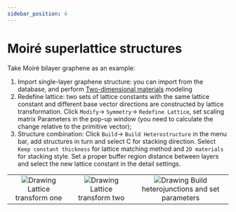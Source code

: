 ```yaml
---
sidebar_position: 4
---
```


# Moiré superlattice structures

Take Moiré bilayer graphene as an example:

1. Import single-layer graphene structure: you can import from the database, and perform [Two-dimensional materials](./qstudio_example_2d) modeling
2. Redefine lattice: two sets of lattice constants with the same lattice constant and different base vector directions are constructed by lattice transformation. Click `Modify`→ `Symmetry`→ `Redefine Lattice`, set scaling matrix Parameters in the pop-up window (you need to calculate the change relative to the primitive vector);
3. Structure combination: Click `Build`→ `Build Heterostructure` in the menu bar, add structures in turn and select C for stacking direction. Select `Keep constant thickness` for lattice matching method and `2D materials` for stacking style. Set a proper buffer region distance between layers and select the new lattice constant in the detail settings.

<table><tr>
    <td> 
        <center>
            <img src={require('../nested/qstudio_example_moire1.png').default} alt="Drawing" />
            <font>Lattice transform one</font>
        </center>
    </td>
    <td> 
        <center>
            <img src={require('../nested/qstudio_example_moire2.png').default} alt="Drawing" />
            <font>Lattice transform two</font>
        </center>
    </td>
    <td> 
        <center>
            <img src={require('../nested/qstudio_example_moire3.png').default} alt="Drawing" />
            <font>Build heterojunctions and set parameters</font>
        </center>
    </td>
</tr></table>
